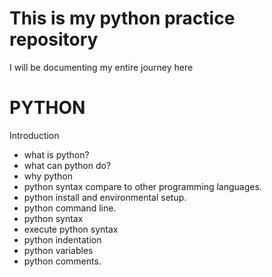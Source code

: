 # This is my python practice repository

I will be documenting my entire journey here

# PYTHON
Introduction 
- what is python?
- what can python do?
- why python
- python syntax compare to other programming languages.
- python install and environmental setup.
- python command line.
- python syntax
- execute python syntax 
- python indentation 
- python variables 
- python comments.
